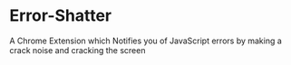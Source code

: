 # Error-Shatter
A Chrome Extension which Notifies you of JavaScript errors by making a crack noise and cracking the screen
